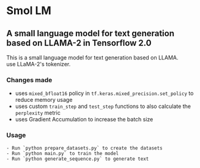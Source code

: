 # Smol LM

## A small language model for text generation based on LLAMA-2 in Tensorflow 2.0

This is a small language model for text generation based on LLAMA.<br>
use LLaMA-2's tokenizer. <br>

### Changes made

- uses `mixed_bfloat16` policy in `tf.keras.mixed_precision.set_policy` to reduce memory usage
- uses custom `train_step` and `test_step` functions to also calculate the `perplexity` metric
- uses Gradient Accumulation to increase the batch size

### Usage

    - Run `python prepare_datasets.py` to create the datasets
    - Run `python main.py` to train the model
    - Run `python generate_sequence.py` to generate text
